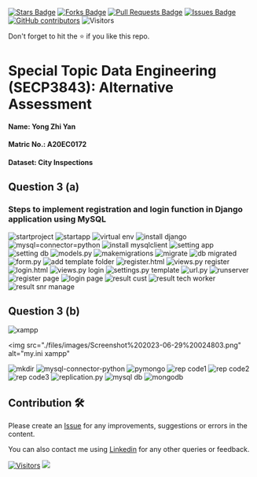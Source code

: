 <a href="https://github.com/drshahizan/SECP3843/stargazers"><img src="https://img.shields.io/github/stars/drshahizan/SECP3843" alt="Stars Badge"/></a>
<a href="https://github.com/drshahizan/SECP3843/network/members"><img src="https://img.shields.io/github/forks/drshahizan/SECP3843" alt="Forks Badge"/></a>
<a href="https://github.com/drshahizan/SECP3843/pulls"><img src="https://img.shields.io/github/issues-pr/drshahizan/SECP3843" alt="Pull Requests Badge"/></a>
<a href="https://github.com/drshahizan/SECP3843/issues"><img src="https://img.shields.io/github/issues/drshahizan/SECP3843" alt="Issues Badge"/></a>
<a href="https://github.com/drshahizan/SECP3843/graphs/contributors"><img alt="GitHub contributors" src="https://img.shields.io/github/contributors/drshahizan/SECP3843?color=2b9348"></a>
![Visitors](https://api.visitorbadge.io/api/visitors?path=https%3A%2F%2Fgithub.com%2Fdrshahizan%2FSECP3843&labelColor=%23d9e3f0&countColor=%23697689&style=flat)


Don't forget to hit the :star: if you like this repo.

# Special Topic Data Engineering (SECP3843): Alternative Assessment

#### Name: Yong Zhi Yan
#### Matric No.: A20EC0172
#### Dataset: City Inspections	

## Question 3 (a)
### Steps to implement registration and login function in Django application using MySQL

<img src="./files/images/Screenshot%202023-06-27%20161044.png" alt="startproject">

<img src="./files/images/Screenshot%202023-06-27%20161552.png" alt="startapp">

<img src="./files/images/Screenshot%202023-06-29%20003312.png" alt="virtual env">

<img src="./files/images/Screenshot%202023-06-29%20004253.png" alt="install django">

<img src="./files/images/Screenshot%202023-06-27%20161129.png" alt="mysql=connector=python">

<img src="./files/images/Screenshot%202023-06-29%20004303.png" alt="install mysqlclient">

<img src="./files/images/Screenshot%202023-06-27%20161546.png" alt="setting app">

<img src="./files/images/Screenshot%202023-06-27%20161742.png" alt="setting db">

<img src="./files/images/Screenshot%202023-06-29%20024111.png" alt="models.py">

<img src="./files/images/Screenshot%202023-06-29%20004330.png" alt="makemigrations">

<img src="./files/images/Screenshot%202023-06-29%20004400.png" alt="migrate">

<img src="./files/images/Screenshot%202023-06-29%20004419.png" alt="db migrated">

<img src="./files/images/Screenshot%202023-06-29%20023915.png" alt="form.py">

<img src="./files/images/Screenshot%202023-06-29%20010513.png" alt="add template folder">

<img src="./files/images/Screenshot%202023-06-29%20023901.png" alt="register.html">

<img src="./files/images/Screenshot%202023-06-29%20010602.png" alt="views.py register">

<img src="./files/images/Screenshot%202023-06-29%20023852.png" alt="login.html">

<img src="./files/images/Screenshot%202023-06-29%20023822.png" alt="views.py login">

<img src="./files/images/Screenshot%202023-06-29%20010908.png" alt="settings.py template">

<img src="./files/images/Screenshot%202023-06-29%20023728.png" alt="url.py">

<img src="./files/images/Screenshot%202023-06-29%20023611.png" alt="runserver">

<img src="./files/images/Screenshot%202023-06-29%20023436.png" alt="register page">

<img src="./files/images/Screenshot%202023-06-29%20023454.png" alt="login page">

<img src="./files/images/Screenshot%202023-06-29%20023337.png" alt="result cust">

<img src="./files/images/Screenshot%202023-06-29%20023409.png" alt="result tech worker">

<img src="./files/images/Screenshot%202023-06-29%20023422.png" alt="result snr manage">






## Question 3 (b)

<img src="./files/images/Screenshot%202023-06-29%20024629.png" alt="xampp">

<img src="./files/images/Screenshot%202023-06-29%20024803.png" alt="my.ini xampp"

<img src="./files/images/Screenshot%202023-06-29%20025342.png" alt="mkdir">

<img src="./files/images/Screenshot%202023-06-29%20025528.png" alt="mysql-connector-python">

<img src="./files/images/Screenshot%202023-06-29%20025629.png" alt="pymongo">

<img src="./files/images/Screenshot%202023-06-29%20101607.png" alt="rep code1">

<img src="./files/images/Screenshot%202023-06-29%20101642.png" alt="rep code2">

<img src="./files/images/Screenshot%202023-06-29%20101653.png" alt="rep code3">

<img src="./files/images/Screenshot%202023-06-29%20034350.png" alt="replication.py">

<img src="./files/images/Screenshot%202023-06-29%20024510.png" alt="mysql db">

<img src="./files/images/Screenshot%202023-06-29%20034255.png" alt="mongodb">



## Contribution 🛠️
Please create an [Issue](https://github.com/drshahizan/special-topic-data-engineering/issues) for any improvements, suggestions or errors in the content.

You can also contact me using [Linkedin](https://www.linkedin.com/in/drshahizan/) for any other queries or feedback.

[![Visitors](https://api.visitorbadge.io/api/visitors?path=https%3A%2F%2Fgithub.com%2Fdrshahizan&labelColor=%23697689&countColor=%23555555&style=plastic)](https://visitorbadge.io/status?path=https%3A%2F%2Fgithub.com%2Fdrshahizan)
![](https://hit.yhype.me/github/profile?user_id=81284918)




